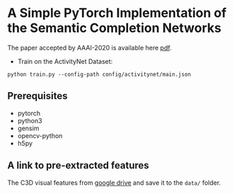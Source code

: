 # A Simple PyTorch Implementation of the Semantic Completion Networks 

The paper accepted by AAAI-2020 is available here [pdf](https://arxiv.org/abs/1911.08199).

+ Train on the ActivityNet Dataset:
```
python train.py --config-path config/activitynet/main.json
```

## Prerequisites
- pytorch
- python3
- gensim
- opencv-python
- h5py


## A link to pre-extracted features
The C3D visual features from [google drive](https://drive.google.com/drive/folders/1D3nav3TKZmYNHvSLBgDt1vpBUXoV2MRv?usp=sharing) and save it to the `data/` folder.